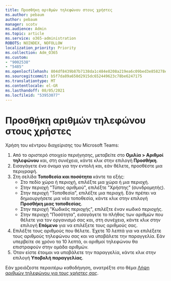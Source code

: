 ```yaml
---
title: Προσθήκη αριθμών τηλεφώνου στους χρήστες
ms.author: pebaum
author: pebaum
manager: scotv
ms.audience: Admin
ms.topic: article
ms.service: o365-administration
ROBOTS: NOINDEX, NOFOLLOW
localization_priority: Priority
ms.collection: Adm_O365
ms.custom:
- "9002538"
- "5485"
ms.openlocfilehash: 804df8439b87b7138da1c484e8208a219ea6c09bed3e858278e4334c0c6612cb
ms.sourcegitcommit: b5f7da89a650d2915dc652449623c78be6247175
ms.translationtype: MT
ms.contentlocale: el-GR
ms.lasthandoff: 08/05/2021
ms.locfileid: "53953077"
---
```

# <a name="adding-phone-numbers-to-users"></a>Προσθήκη αριθμών τηλεφώνου στους χρήστες

Χρήση του κέντρου διαχείρισης του Microsoft Teams:

1. Από το αριστερό στοιχείο περιήγησης, μεταβείτε στο **Ομιλία > Αριθμοί τηλεφώνου** και, στη συνέχεια, κάντε κλικ στην επιλογή **Προσθήκη**.
2. Εισαγάγετε ένα όνομα για την εντολή και, εάν θέλετε, προσθέστε μια περιγραφή.
3. Στη σελίδα **Τοποθεσία και ποσότητα** κάντε τα εξής:
    - Στο πεδίο χώρα ή περιοχή, επιλέξτε μια χώρα ή μια περιοχή.
    - Στην περιοχή "Τύπος αριθμού", επιλέξτε "Χρήστης" (συνδρομητής).
    - Στην περιοχή "Τοποθεσία", επιλέξτε μια περιοχή. Εάν πρέπει να δημιουργήσετε μια νέα τοποθεσία, κάντε κλικ στην επιλογή **Προσθήκη μιας τοποθεσίας**.
    - Στην περιοχή "Κωδικός περιοχής", επιλέξτε έναν κωδικό περιοχής.
    - Στην περιοχή "Ποσότητα", εισαγάγετε το πλήθος των αριθμών που θέλετε για τον οργανισμό σας και, στη συνέχεια, κάντε κλικ στην επιλογή **Επόμενο** για να επιλέξετε τους αριθμούς σας.
4. Επιλέξτε τους αριθμούς που θέλετε. Έχετε 10 λεπτά για να επιλέξετε τους αριθμούς τηλεφώνου σας και να υποβάλετε την παραγγελία. Εάν υπερβείτε σε χρόνο τα 10 λεπτά, οι αριθμοί τηλεφώνου θα επιστραφούν στην ομάδα αριθμών.
5. Όταν είστε έτοιμοι να υποβάλετε την παραγγελία, κάντε κλικ στην επιλογή **Υποβολή παραγγελίας**.

Εάν χρειάζεστε περαιτέρω καθοδήγηση, ανατρέξτε στο θέμα [Λήψη αριθμών τηλεφώνου για τους χρήστες σας](https://docs.microsoft.com/microsoftteams/getting-phone-numbers-for-your-users).
